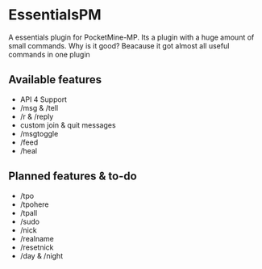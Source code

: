 # EssentialsPM
A essentials plugin for PocketMine-MP.
Its a plugin with a huge amount of small commands. Why is it good?
Beacause it got almost all useful commands in one plugin

## Available features
- API 4 Support
- /msg & /tell
- /r & /reply
- custom join & quit messages
- /msgtoggle
- /feed
- /heal

## Planned features & to-do
- /tpo
- /tpohere
- /tpall
- /sudo
- /nick
- /realname
- /resetnick
- /day & /night
